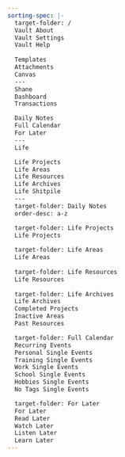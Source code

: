 ```yaml
---
sorting-spec: |-
  target-folder: /
  Vault About
  Vault Settings
  Vault Help
  
  Templates
  Attachments
  Canvas
  ---
  Shane
  Dashboard
  Transactions

  Daily Notes
  Full Calendar
  For Later
  ---
  Life

  Life Projects
  Life Areas
  Life Resources
  Life Archives
  Life Shitpile
  ---
  target-folder: Daily Notes
  order-desc: a-z

  target-folder: Life Projects 
  Life Projects 
  
  target-folder: Life Areas 
  Life Areas 
  
  target-folder: Life Resources 
  Life Resources 
  
  target-folder: Life Archives 
  Life Archives
  Completed Projects
  Inactive Areas
  Past Resources

  target-folder: Full Calendar
  Recurring Events
  Personal Single Events
  Training Single Events
  Work Single Events
  School Single Events
  Hobbies Single Events
  No Tags Single Events

  target-folder: For Later
  For Later
  Read Later
  Watch Later
  Listen Later 
  Learn Later
---
```

